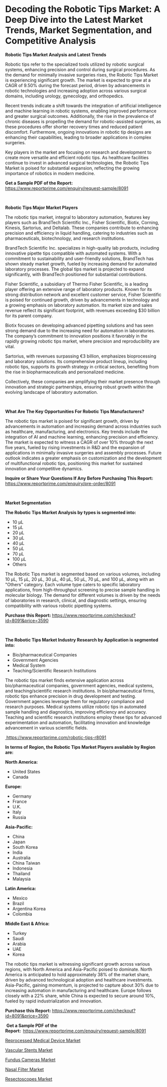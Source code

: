 <p><h1>Decoding the Robotic Tips Market: A Deep Dive into the Latest Market Trends, Market Segmentation, and Competitive Analysis</h1></p><p><strong>Robotic Tips Market Analysis and Latest Trends</strong></p>
<p><p>Robotic tips refer to the specialized tools utilized by robotic surgical systems, enhancing precision and control during surgical procedures. As the demand for minimally invasive surgeries rises, the Robotic Tips Market is experiencing significant growth. The market is expected to grow at a CAGR of 9.50% during the forecast period, driven by advancements in robotic technologies and increasing adoption across various surgical domains, including urology, gynecology, and orthopedics.</p><p>Recent trends indicate a shift towards the integration of artificial intelligence and machine learning in robotic systems, enabling improved performance and greater surgical outcomes. Additionally, the rise in the prevalence of chronic diseases is propelling the demand for robotic-assisted surgeries, as these procedures offer shorter recovery times and reduced patient discomfort. Furthermore, ongoing innovations in robotic tip designs are enhancing their capabilities, leading to broader applications in complex surgeries.</p><p>Key players in the market are focusing on research and development to create more versatile and efficient robotic tips. As healthcare facilities continue to invest in advanced surgical technologies, the Robotic Tips Market is poised for substantial expansion, reflecting the growing importance of robotics in modern medicine.</p></p>
<p><strong>Get a Sample PDF of the Report:&nbsp;</strong> <a href="https://www.reportprime.com/enquiry/request-sample/8091?utm_campaign=84&utm_medium=2&utm_source=Github&utm_content=ia&utm_term=19032025&utm_id=robotic-tips">https://www.reportprime.com/enquiry/request-sample/8091</a></p>
<p>&nbsp;</p>
<p><strong>Robotic Tips Major Market Players</strong></p>
<p><p>The robotic tips market, integral to laboratory automation, features key players such as BrandTech Scientific Inc., Fisher Scientific, Biotix, Corning, Kinesis, Sartorius, and Deltalab. These companies contribute to enhancing precision and efficiency in liquid handling, catering to industries such as pharmaceuticals, biotechnology, and research institutions.</p><p>BrandTech Scientific Inc. specializes in high-quality lab products, including innovative pipette tips compatible with automated systems. With a commitment to sustainability and user-friendly solutions, BrandTech has shown steady market growth, fueled by increasing demand for automated laboratory processes. The global tips market is projected to expand significantly, with BrandTech positioned for substantial contributions.</p><p>Fisher Scientific, a subsidiary of Thermo Fisher Scientific, is a leading player offering an extensive range of laboratory products. Known for its strong distribution network and excellent customer service, Fisher Scientific is poised for continued growth, driven by advancements in technology and a growing emphasis on laboratory automation. Its market size and sales revenue reflect its significant footprint, with revenues exceeding $30 billion for its parent company.</p><p>Biotix focuses on developing advanced pipetting solutions and has seen strong demand due to the increasing need for automation in laboratories. The company’s commitment to innovation positions it favorably in the rapidly growing robotic tips market, where precision and reproducibility are vital.</p><p>Sartorius, with revenues surpassing €3 billion, emphasizes bioprocessing and laboratory solutions. Its comprehensive product lineup, including robotic tips, supports its growth strategy in critical sectors, benefiting from the rise in biopharmaceuticals and personalized medicine.</p><p>Collectively, these companies are amplifying their market presence through innovation and strategic partnerships, ensuring robust growth within the evolving landscape of laboratory automation.</p></p>
<p>&nbsp;</p>
<p><strong>What Are The Key Opportunities For Robotic Tips Manufacturers?</strong></p>
<p><p>The robotic tips market is poised for significant growth, driven by advancements in automation and increasing demand across industries such as healthcare, manufacturing, and electronics. Key trends include the integration of AI and machine learning, enhancing precision and efficiency. The market is expected to witness a CAGR of over 10% through the next five years, fueled by rising investments in R&D and the expansion of applications in minimally invasive surgeries and assembly processes. Future outlook indicates a greater emphasis on customization and the development of multifunctional robotic tips, positioning this market for sustained innovation and competitive dynamics.</p></p>
<p><strong>Inquire or Share Your Questions If Any Before Purchasing This Report:</strong> <a href="https://www.reportprime.com/enquiry/pre-order/8091?utm_campaign=84&utm_medium=2&utm_source=Github&utm_content=ia&utm_term=19032025&utm_id=robotic-tips">https://www.reportprime.com/enquiry/pre-order/8091</a></p>
<p>&nbsp;</p>
<p><strong>Market Segmentation</strong></p>
<p><strong>The Robotic Tips Market Analysis by types is segmented into:</strong></p>
<p><ul><li>10 µL</li><li>15 µL</li><li>20 µL</li><li>30 µL</li><li>40 µL</li><li>50 µL</li><li>70 µL</li><li>100 µL</li><li>Others</li></ul></p>
<p><p>The Robotic Tips market is segmented based on various volumes, including 10 µL, 15 µL, 20 µL, 30 µL, 40 µL, 50 µL, 70 µL, and 100 µL, along with an "Others" category. Each volume type caters to specific laboratory applications, from high-throughput screening to precise sample handling in molecular biology. The demand for different volumes is driven by the needs of laboratories in research, clinical, and diagnostic settings, ensuring compatibility with various robotic pipetting systems.</p></p>
<p><strong>Purchase this Report:&nbsp;</strong><a href="https://www.reportprime.com/checkout?id=8091&price=3590&utm_campaign=84&utm_medium=2&utm_source=Github&utm_content=ia&utm_term=19032025&utm_id=robotic-tips">https://www.reportprime.com/checkout?id=8091&price=3590</a></p>
<p>&nbsp;</p>
<p><strong>The Robotic Tips Market Industry Research by Application is segmented into:</strong></p>
<p><ul><li>Bio/pharmaceutical Companies</li><li>Government Agencies</li><li>Medical System</li><li>Teaching/Scientific Research Institutions</li></ul></p>
<p><p>The robotic tips market finds extensive application across bio/pharmaceutical companies, government agencies, medical systems, and teaching/scientific research institutions. In bio/pharmaceutical firms, robotic tips enhance precision in drug development and testing. Government agencies leverage them for regulatory compliance and research purposes. Medical systems utilize robotic tips in automated sample handling and diagnostics, improving efficiency and accuracy. Teaching and scientific research institutions employ these tips for advanced experimentation and automation, facilitating innovation and knowledge advancement in various scientific fields.</p></p>
<p><a href="https://www.reportprime.com/robotic-tips-r8091?utm_campaign=84&utm_medium=2&utm_source=Github&utm_content=ia&utm_term=19032025&utm_id=robotic-tips">&nbsp;https://www.reportprime.com/robotic-tips-r8091</a></p>
<p><strong>In terms of Region, the Robotic Tips Market Players available by Region are:</strong></p>
<p>
    <p> <strong> North America: </strong>
        <ul>
            <li>United States</li>
            <li>Canada</li>
        </ul>
        </p> 
    <p> <strong> Europe: </strong>
        <ul>
            <li>Germany</li>
            <li>France</li>
            <li>U.K.</li>
            <li>Italy</li>
            <li>Russia</li>
        </ul>
        </p> 
    <p> <strong> Asia-Pacific: </strong>
        <ul>
            <li>China</li>
            <li>Japan</li>
            <li>South Korea</li>
            <li>India</li>
            <li>Australia</li>
            <li>China Taiwan</li>
            <li>Indonesia</li>
            <li>Thailand</li>
            <li>Malaysia</li>
        </ul>
        </p> 
    <p> <strong> Latin America: </strong>
        <ul>
            <li>Mexico</li>
            <li>Brazil</li>
            <li>Argentina Korea</li>
            <li>Colombia</li>
        </ul>
        </p> 
    <p> <strong> Middle East & Africa: </strong>
        <ul>
            <li>Turkey</li>
            <li>Saudi</li>
            <li>Arabia</li>
            <li>UAE</li>
            <li>Korea</li>
        </ul>
    </p>
    </p>
<p><p>The robotic tips market is witnessing significant growth across various regions, with North America and Asia-Pacific poised to dominate. North America is anticipated to hold approximately 38% of the market share, driven by advanced technological adoption and healthcare investments. Asia-Pacific, gaining momentum, is projected to capture about 30% due to increasing automation in manufacturing and healthcare. Europe follows closely with a 22% share, while China is expected to secure around 10%, fueled by rapid industrialization and innovation.</p></p>
<p><strong>Purchase this Report: </strong><a href="https://www.reportprime.com/checkout?id=8091&price=3590&utm_campaign=84&utm_medium=2&utm_source=Github&utm_content=ia&utm_term=19032025&utm_id=robotic-tips">https://www.reportprime.com/checkout?id=8091&price=3590</a></p>
<p>&nbsp;<strong>Get a Sample PDF of the Report:&nbsp;&nbsp;</strong><a href="https://www.reportprime.com/enquiry/request-sample/8091?utm_campaign=84&utm_medium=2&utm_source=Github&utm_content=ia&utm_term=19032025&utm_id=robotic-tips">https://www.reportprime.com/enquiry/request-sample/8091</a></p>
<p><strong></strong></p>
<p><p><a href="https://github.com/janotjuljo/Market-Research-Report-List-1/blob/main/reprocessed-medical-device-market.md?utm_campaign=84&utm_medium=2&utm_source=Github&utm_content=ia&utm_term=19032025&utm_id=robotic-tips">Reprocessed Medical Device Market</a></p><p><a href="https://github.com/uripeachrii/Market-Research-Report-List-1/blob/main/vascular-stents-market.md?utm_campaign=84&utm_medium=2&utm_source=Github&utm_content=ia&utm_term=19032025&utm_id=robotic-tips">Vascular Stents Market</a></p><p><a href="https://github.com/taveyasenay/Market-Research-Report-List-1/blob/main/fundus-cameras-market.md?utm_campaign=84&utm_medium=2&utm_source=Github&utm_content=ia&utm_term=19032025&utm_id=robotic-tips">Fundus Cameras Market</a></p><p><a href="https://github.com/ssaradulai/Market-Research-Report-List-1/blob/main/nasal-filter-market.md?utm_campaign=84&utm_medium=2&utm_source=Github&utm_content=ia&utm_term=19032025&utm_id=robotic-tips">Nasal Filter Market</a></p><p><a href="https://github.com/laingragle95/Market-Research-Report-List-1/blob/main/resectoscopes-market.md?utm_campaign=84&utm_medium=2&utm_source=Github&utm_content=ia&utm_term=19032025&utm_id=robotic-tips">Resectoscopes Market</a></p></p>